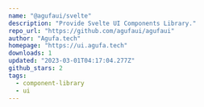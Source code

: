 ```yaml
---
name: "@agufaui/svelte"
description: "Provide Svelte UI Components Library."
repo_url: "https://github.com/agufaui/agufaui"
author: "Agufa.tech"
homepage: "https://ui.agufa.tech"
downloads: 1
updated: "2023-03-01T04:17:04.277Z"
github_stars: 2
tags: 
  - component-library
  - ui
---
```

